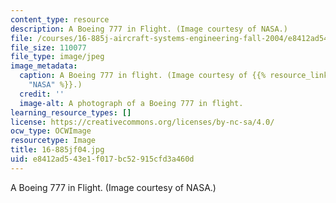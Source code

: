 ```yaml
---
content_type: resource
description: A Boeing 777 in Flight. (Image courtesy of NASA.)
file: /courses/16-885j-aircraft-systems-engineering-fall-2004/e8412ad543e1f017bc52915cfd3a460d_16-885jf04.jpg
file_size: 110077
file_type: image/jpeg
image_metadata:
  caption: A Boeing 777 in flight. (Image courtesy of {{% resource_link "cba4dcc9-fcf0-4f16-a136-263897c4d2cf"
    "NASA" %}}.)
  credit: ''
  image-alt: A photograph of a Boeing 777 in flight.
learning_resource_types: []
license: https://creativecommons.org/licenses/by-nc-sa/4.0/
ocw_type: OCWImage
resourcetype: Image
title: 16-885jf04.jpg
uid: e8412ad5-43e1-f017-bc52-915cfd3a460d
---
```

A Boeing 777 in Flight. (Image courtesy of NASA.)